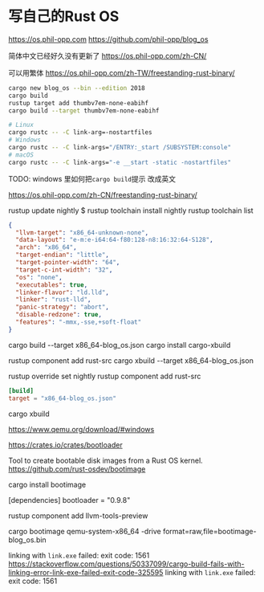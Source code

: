 
# 写自己的Rust OS

https://os.phil-opp.com
https://github.com/phil-opp/blog_os

简体中文已经好久没有更新了
https://os.phil-opp.com/zh-CN/

可以用繁体
https://os.phil-opp.com/zh-TW/freestanding-rust-binary/

```bash
cargo new blog_os --bin --edition 2018
cargo build
rustup target add thumbv7em-none-eabihf
cargo build --target thumbv7em-none-eabihf

```

```bash
# Linux
cargo rustc -- -C link-arg=-nostartfiles
# Windows
cargo rustc -- -C link-args="/ENTRY:_start /SUBSYSTEM:console"
# macOS
cargo rustc -- -C link-args="-e __start -static -nostartfiles"
```

TODO: windows 里如何把`cargo build`提示 改成英文

https://os.phil-opp.com/zh-CN/freestanding-rust-binary/

rustup update nightly
$ rustup toolchain install nightly
rustup toolchain list

```json
{
  "llvm-target": "x86_64-unknown-none",
  "data-layout": "e-m:e-i64:64-f80:128-n8:16:32:64-S128",
  "arch": "x86_64",
  "target-endian": "little",
  "target-pointer-width": "64",
  "target-c-int-width": "32",
  "os": "none",
  "executables": true,
  "linker-flavor": "ld.lld",
  "linker": "rust-lld",
  "panic-strategy": "abort",
  "disable-redzone": true,
  "features": "-mmx,-sse,+soft-float"
}
```

cargo build --target x86_64-blog_os.json
cargo install cargo-xbuild

rustup component add rust-src
cargo xbuild --target x86_64-blog_os.json

rustup override set nightly
rustup component add rust-src

```toml
[build]
target = "x86_64-blog_os.json"
```

cargo xbuild

https://www.qemu.org/download/#windows

https://crates.io/crates/bootloader

Tool to create bootable disk images from a Rust OS kernel.
https://github.com/rust-osdev/bootimage

cargo install bootimage

[dependencies]
bootloader = "0.9.8"

rustup component add llvm-tools-preview

cargo bootimage
qemu-system-x86_64 -drive format=raw,file=bootimage-blog_os.bin

linking with `link.exe` failed: exit code: 1561 
https://stackoverflow.com/questions/50337099/cargo-build-fails-with-linking-error-link-exe-failed-exit-code-325595
linking with `link.exe` failed: exit code: 1561 
